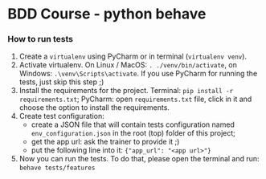 # BDD Course - python behave

### How to run tests
1. Create a `virtualenv` using PyCharm or in terminal (`virtualenv venv`).
2. Activate virtualenv. On Linux / MacOS: `. ./venv/bin/activate`, on Windows: `.\venv\Scripts\activate`. If
    you use PyCharm for running the tests, just skip this step ;)
3. Install the requirements for the project. Terminal: `pip install -r requirements.txt`; 
PyCharm: open `requirements.txt` file, click in it and choose the option to install the requirements.
4. Create test configuration:
   - create a JSON file that will contain tests configuration named `env_configuration.json` in the root (top) 
   folder of this project;
   - get the app url: ask the trainer to provide it ;)
   - put the following line into it: `{"app_url": "<app url>"}`
5. Now you can run the tests. To do that, please open the terminal and run:
    `behave tests/features`
